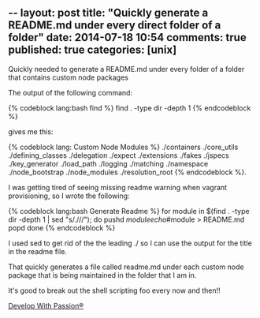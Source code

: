 --
layout: post
title: "Quickly generate a README.md under every direct folder of a folder"
date: 2014-07-18 10:54
comments: true
published: true
categories: [unix]
---
Quickly needed to generate a README.md under every folder of a folder that contains custom node packages

The output of the following command:

{% codeblock lang:bash find %}
find . -type dir -depth 1
{% endcodeblock %}

gives me this:

{% codeblock lang: Custom Node Modules %}
./containers
./core_utils
./defining_classes
./delegation
./expect
./extensions
./fakes
./jspecs
./key_generator
./load_path
./logging
./matching
./namespace
./node_bootstrap
./node_modules
./resolution_root
{% endcodeblock %}. 

I was getting tired of seeing missing readme warning when vagrant provisioning, so I wrote the following:

{% codeblock lang:bash Generate Readme %}
for module in $(find . -type dir -depth 1 | sed "s/\.\///");
do
  pushd $module
  echo \#$module > README.md
  popd
done
{% endcodeblock %}

I used sed to get rid of the the leading ./ so I can use the output for the title in the readme file.

That quickly generates a file called readme.md under each custom node package that is being maintained in the folder that I am in.

It's good to break out the shell scripting foo every now and then!!

[Develop With Passion®](http://www.developwithpassion.com)
